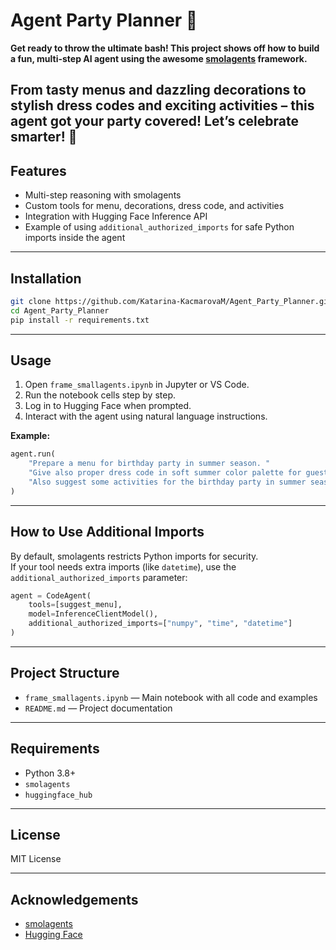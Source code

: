# Agent Party Planner 🎉

**Get ready to throw the ultimate bash! This project shows off how to build a fun, multi-step AI agent using the awesome [smolagents](https://github.com/bigscience-workshop/smol-agents) framework.**

**From tasty menus and dazzling decorations to stylish dress codes and exciting activities – this agent got your party covered! Let’s celebrate smarter! 🥳**
---

## Features

- Multi-step reasoning with smolagents
- Custom tools for menu, decorations, dress code, and activities
- Integration with Hugging Face Inference API
- Example of using `additional_authorized_imports` for safe Python imports inside the agent

---

## Installation

```sh
git clone https://github.com/Katarina-KacmarovaM/Agent_Party_Planner.git
cd Agent_Party_Planner
pip install -r requirements.txt
```

---

## Usage

1. Open `frame_smallagents.ipynb` in Jupyter or VS Code.
2. Run the notebook cells step by step.
3. Log in to Hugging Face when prompted.
4. Interact with the agent using natural language instructions.

**Example:**
```python
agent.run(
    "Prepare a menu for birthday party in summer season. "
    "Give also proper dress code in soft summer color palette for guests and decorations for the birthday party in summer season. "
    "Also suggest some activities for the birthday party in summer season."
)
```

---

## How to Use Additional Imports

By default, smolagents restricts Python imports for security.  
If your tool needs extra imports (like `datetime`), use the `additional_authorized_imports` parameter:

```python
agent = CodeAgent(
    tools=[suggest_menu],
    model=InferenceClientModel(),
    additional_authorized_imports=["numpy", "time", "datetime"]
)
```

---

## Project Structure

- `frame_smallagents.ipynb` — Main notebook with all code and examples
- `README.md` — Project documentation

---

## Requirements

- Python 3.8+
- `smolagents`
- `huggingface_hub`

---

## License

MIT License

---

## Acknowledgements

- [smolagents](https://github.com/bigscience-workshop/smol-agents)
- [Hugging Face](https://huggingface.co/)
